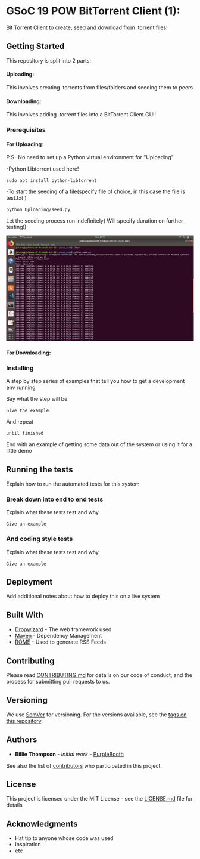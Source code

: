 # GSoC 19 POW BitTorrent Client (1):
Bit Torrent Client to create, seed and download from .torrent files!

## Getting Started

This repository is split into 2 parts:

#### Uploading:
This involves creating .torrents from files/folders and seeding them to peers

#### Downloading:
This involves adding .torrent files into a BitTorrent Client GUI!

### Prerequisites

#### For Uploading:
P.S- No need to set up a Python virtual environment for "Uploading"

-Python Libtorrent used here!
```
sudo apt install python-libtorrent
```
-To start the seeding of a file(specify file of choice, in this case the file is test.txt )
```
python Uploading/seed.py
```
Let the seeding process run indefinitely( Will specify duration on further testing!)

![](images/seeding.png)

#### For Downloading:
### Installing

A step by step series of examples that tell you how to get a development env running

Say what the step will be

```
Give the example
```

And repeat

```
until finished
```

End with an example of getting some data out of the system or using it for a little demo

## Running the tests

Explain how to run the automated tests for this system

### Break down into end to end tests

Explain what these tests test and why

```
Give an example
```

### And coding style tests

Explain what these tests test and why

```
Give an example
```

## Deployment

Add additional notes about how to deploy this on a live system

## Built With

* [Dropwizard](http://www.dropwizard.io/1.0.2/docs/) - The web framework used
* [Maven](https://maven.apache.org/) - Dependency Management
* [ROME](https://rometools.github.io/rome/) - Used to generate RSS Feeds

## Contributing

Please read [CONTRIBUTING.md](https://gist.github.com/PurpleBooth/b24679402957c63ec426) for details on our code of conduct, and the process for submitting pull requests to us.

## Versioning

We use [SemVer](http://semver.org/) for versioning. For the versions available, see the [tags on this repository](https://github.com/your/project/tags). 

## Authors

* **Billie Thompson** - *Initial work* - [PurpleBooth](https://github.com/PurpleBooth)

See also the list of [contributors](https://github.com/your/project/contributors) who participated in this project.

## License

This project is licensed under the MIT License - see the [LICENSE.md](LICENSE.md) file for details

## Acknowledgments

* Hat tip to anyone whose code was used
* Inspiration
* etc

